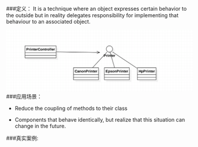 ###定义：
It is a technique where an object expresses certain behavior to the outside but in reality delegates responsibility 
for implementing that behaviour to an associated object.

![](./uml.png)
###应用场景：
* Reduce the coupling of methods to their class

* Components that behave identically, but realize that this situation can change in the future.


###真实案例: